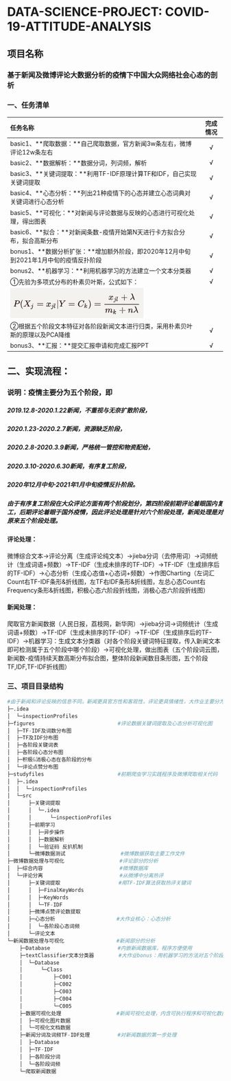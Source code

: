 # DATA-SCIENCE-PROJECT: COVID-19-ATTITUDE-ANALYSIS

## 项目名称

### 基于新闻及微博评论大数据分析的疫情下中国大众网络社会心态的剖析

### 一、任务清单

| 任务名称                                                     | 完成情况 |
| :----------------------------------------------------------- | :------: |
| basic1、**爬取数据：**自己爬取数据，官方新闻3w条左右，微博评论12w条左右 |    √     |
| basic2、**数据解析：**数据分词，列词频，解析                 |    √     |
| basic3、**关键词提取：**利用TF-IDF原理计算TF和IDF，自己实现关键词提取 |    √     |
| basic4、**心态分析：**列出21种疫情下的心态并建立心态词典对关键词进行心态分析 |    √     |
| basic5、**可视化：**对新闻与评论数据与反映的心态进行可视化处理，得出图表 |    √     |
| basic6、**拟合：**对新闻条数-疫情开始第N天进行卡方拟合分布，拟合高斯分布 |    √     |
| bonus1、**数据分析扩张：**增加额外阶段，即2020年12月中旬到2021年1月中旬的疫情反扑阶段 |    √     |
| bonus2、**机器学习：**利用机器学习的方法建立一个文本分类器   |    √     |
| ①先验为多项式分布的朴素贝叶斯，公式如下：                    |    √     |
| ![](./README.assets/QQ截图20210125115910.png)                |          |
| ②根据五个阶段文本特征对各阶段新闻文本进行归类，采用朴素贝叶斯的原理以及PCA降维 |    √     |
| bonus3、**汇报：**提交汇报申请和完成汇报PPT                  |    √     |

## 二、实现流程：

### 说明：疫情主要分为五个阶段，即

##### 2019.12.8-2020.1.22新闻，不重视与无奈扩散阶段，

##### 2020.1.23-2020.2.7新闻，资源缺乏阶段，

##### 2020.2.8-2020.3.9新闻，严格统一管控和物资配给，

##### 2020.3.10-2020.6.30新闻，有序复工阶段，

##### 2020年12月中旬-2021年1月中旬疫情反扑阶段。

##### 由于有序复工阶段在大众评论方面有两个阶段划分，第四阶段前期评论着眼国内复工，后期评论着眼于国外疫情，**因此评论处理是针对六个阶段处理，新闻处理是对原来五个阶段处理**。

#### 评论处理：

微博综合文本→评论分离（生成评论纯文本）→jieba分词（去停用词）→词频统计（生成词语+频数）→TF-IDF（生成未排序的TF-IDF）→TF-IDF（生成排序后的TF-IDF）→心态分析（生成心态值+心态词+频数）→作图Charting（左词汇Count右TF-IDF条形&折线图，左TF右IDF条形&折线图，左总心态Count右Frequency条形&折线图，积极心态六阶段折线图，消极心态六阶段折线图）

#### 新闻处理：

爬取官方新闻数据（人民日报，荔枝网，新华网）→jieba分词→词频统计（生成词语+频数）→TF-IDF（生成未排序的TF-IDF）→TF-IDF（生成排序后的TF-IDF）→机器学习：生成文本分类器（对各个阶段关键词特征提取，传入新闻文本即可检测属于五个阶段中哪个阶段）→可视化处理，做出图表（五个阶段词云图，新闻数-疫情持续天数高斯分布拟合图，整体阶段新闻数目条形图，五个阶段TF,IDF,TF-IDF折线图）

### 三、项目目录结构

```python
#由于新闻和评论反映的信息不同，新闻更具官方性和客观性，评论更具情绪性，大作业主要分为两个部分，即疫情期间各阶段新闻和评论的处理，文件目录主要也分为这两个部分
├─.idea
│  └─inspectionProfiles
├─figures                           #评论数据关键词提取及心态分析可视化图
│  ├─TF-IDF及词数分布图
│  ├─TF及IDF分布图
│  ├─各阶段关键词表
│  ├─各阶段心态分布图
│  ├─积极&消极心态在各阶段的分布
│  └─评论点赞分布图
├─studyfiles                        #前期爬虫学习实践程序及微博爬取相关代码
│  ├─.idea
│  │  └─inspectionProfiles
│  └─src
│      ├─关键词提取
│      │  └─.idea
│      │      └─inspectionProfiles
│      ├─前期学习
│      │  ├─异步操作
│      │  ├─数据解析
│      │  └─验证码 反扒机制
│      └─微博数据测试				     #微博数据获取主要工作文件
├─微博数据处理与可视化                  #评论部分的分析
│  ├─综合内容                         #微博数据库
│  └─评论分离						  #从微博中分离热评
│      ├─关键词提取                   #用TF-IDF算法获取热评关键词
│      │  ├─FinalKeyWords
│      │  ├─KeyWords
│      │  └─TF-IDF
│      ├─微博点赞评论数提取
│      ├─心态分析                    #大作业核心：心态分析
│      │  └─各阶段心态词频
│      └─评论文本
└─新闻数据处理与可视化                 #新闻部分的分析
    ├─Database                      #内嵌新闻数据库，程序方便使用
    ├─textClassifier文本分类器        #大作业bonus：用机器学习的方法对五个阶段做了文本分类器，传入一个												新闻可以自动检测是哪个阶段的并归好类
    │  └─Database                   
    │      └─Class
    │          ├─C001
    │          ├─C002
    │          ├─C003
    │          ├─C004
    │          └─C005
    ├─数据可视化处理                  #新闻可视化处理，内含可执行程序和可视化数据
    │  ├─可视化图片数据
    │  └─可视化文档数据
    ├─新闻分词及词频TF-IDF处理         #对新闻数据的第一步处理
    │  ├─Database
    │  ├─TF-IDF
    │  ├─各阶段分词
    │  └─各阶段词频
    └─爬取新闻数据
```

